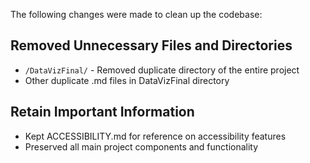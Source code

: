 The following changes were made to clean up the codebase:

## Removed Unnecessary Files and Directories
- `/DataVizFinal/` - Removed duplicate directory of the entire project
- Other duplicate .md files in DataVizFinal directory

## Retain Important Information
- Kept ACCESSIBILITY.md for reference on accessibility features
- Preserved all main project components and functionality

